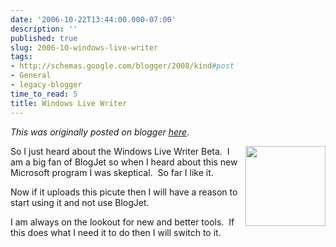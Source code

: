 ```yaml
---
date: '2006-10-22T13:44:00.000-07:00'
description: ''
published: true
slug: 2006-10-windows-live-writer
tags:
- http://schemas.google.com/blogger/2008/kind#post
- General
- legacy-blogger
time_to_read: 5
title: Windows Live Writer
---
```


*This was originally posted on blogger [here](https://techshorts.blogspot.com/2006/10/windows-live-writer.html)*.

<p><a href="http://blog.ddpruitt.net/wp-content/uploads/2006/10/WindowsLiveWriter/WindowsLiveWriter_13254/DSC02891%5B14%5D.jpg"><img align="right" border="0" height="128" src="http://blog.ddpruitt.net/wp-content/uploads/2006/10/WindowsLiveWriter/WindowsLiveWriter_13254/DSC02891_thumb%5B12%5D.jpg" style="border-right: 0px; border-top: 0px; border-left: 0px; border-bottom: 0px;" width="128" /></a>So I just heard about the Windows Live Writer Beta.&nbsp; I am a big fan of BlogJet so when I heard about this new Microsoft program I was skeptical.&nbsp; So far I like it.</p> <p>Now if it uploads this picute then I will have a reason to start using it and not use BlogJet.</p> <p>I am always on the lookout for new and better tools.&nbsp; If this does what I need it to do then I will switch to it.</p>